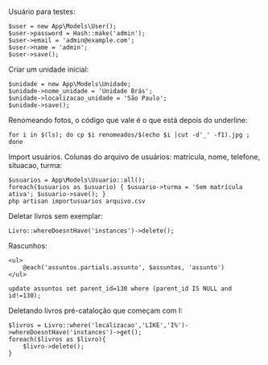Usuário para testes:

    $user = new App\Models\User();
    $user->password = Hash::make('admin');
    $user->email = 'admin@example.com';
    $user->name = 'admin';
    $user->save();

Criar um unidade inicial:

    $unidade = new App\Models\Unidade;
    $unidade->nome_unidade = 'Unidade Brás';
    $unidade->localizacao_unidade = 'São Paulo';
    $unidade->save();

Renomeando fotos, o código que vale é o que está depois do underline:

    for i in $(ls); do cp $i renomeados/$(echo $i |cut -d'_' -f1).jpg ; done

Import usuários. Colunas do arquivo de usuários: matricula, nome, telefone, situacao, turma:


    $usuarios = App\Models\Usuario::all();
    foreach($usuarios as $usuario) { $usuario->turma = 'Sem matrícula ativa'; $usuario->save(); }  
    php artisan importusuarios arquivo.csv

Deletar livros sem exemplar:

    Livro::whereDoesntHave('instances')->delete();

Rascunhos:

    <ul>
        @each('assuntos.partials.assunto', $assuntos, 'assunto')
    </ul>

    update assuntos set parent_id=130 where (parent_id IS NULL and id!=130);

Deletando livros pré-cataloção que começam com I:

    $livros = Livro::where('localizacao','LIKE','I%')->whereDoesntHave('instances')->get();
    foreach($livros as $livro){
        $livro->delete();
    }
